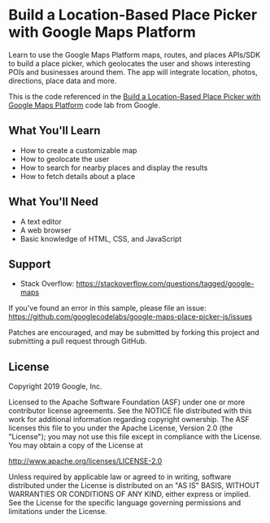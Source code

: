 Build a Location-Based Place Picker with Google Maps Platform
============

Learn to use the Google Maps Platform maps, routes, and places APIs/SDK to build a place picker, which geolocates the user and shows interesting POIs and businesses around them. The app will integrate location, photos, directions, place data and more.

This is the code referenced in the [Build a Location-Based Place Picker with Google Maps Platform](https://codelabs.developers.google.com/) code lab from Google.

What You'll Learn
------------
* How to create a customizable map
* How to geolocate the user
* How to search for nearby places and display the results
* How to fetch details about a place

What You'll Need
--------------
* A text editor
* A web browser
* Basic knowledge of HTML, CSS, and JavaScript

Support
-------

- Stack Overflow: https://stackoverflow.com/questions/tagged/google-maps

If you've found an error in this sample, please file an issue:
https://github.com/googlecodelabs/google-maps-place-picker-js/issues

Patches are encouraged, and may be submitted by forking this project and
submitting a pull request through GitHub.

License
-------

Copyright 2019 Google, Inc.

Licensed to the Apache Software Foundation (ASF) under one or more contributor
license agreements.  See the NOTICE file distributed with this work for
additional information regarding copyright ownership.  The ASF licenses this
file to you under the Apache License, Version 2.0 (the "License"); you may not
use this file except in compliance with the License.  You may obtain a copy of
the License at

  http://www.apache.org/licenses/LICENSE-2.0

Unless required by applicable law or agreed to in writing, software
distributed under the License is distributed on an "AS IS" BASIS, WITHOUT
WARRANTIES OR CONDITIONS OF ANY KIND, either express or implied.  See the
License for the specific language governing permissions and limitations under
the License.
